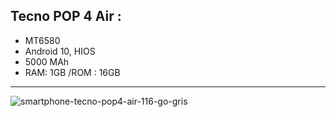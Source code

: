 ## Tecno POP 4 Air :
- MT6580
- Android 10, HIOS
- 5000 MAh
- RAM: 1GB /ROM : 16GB
------------------
![smartphone-tecno-pop4-air-116-go-gris](https://user-images.githubusercontent.com/56092115/125199677-2b660500-e21c-11eb-8c55-5fd3983da70d.jpg)


